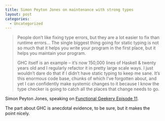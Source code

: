 ```yaml
---
title: Simon Peyton Jones on maintenance with strong types
layout: post
categories:
  - Uncategorized
---
```


> People don’t like fixing type errors, but they are a lot easier to fix than runtime errors… The single biggest thing going for static typing is not so much that it helps you write your program in the first place, but it helps you maintain your program.
> 
> GHC itself is an example – it’s now 150,000 lines of Haskell & twenty years old and I regularly refactor it in pretty large scale ways. I just wouldn’t dare do that if I didn’t have static typing to keep me sane. It’s this enormous code base, chunks of which I’ve forgotten about, and yet I can confidently make systemic changes to it because I know the type checker is going to catch all the places that change needs to go.

Simon Peyton Jones, speaking on [Functional Geekery Episode 11][1].

The part about GHC is anecdotal evidence, to be sure, but it makes the point nicely.

 [1]: http://www.functionalgeekery.com/episode-11-simon-peyton-jones/ "Functional Geekery Episode 11 – Simon Peyton Jones"